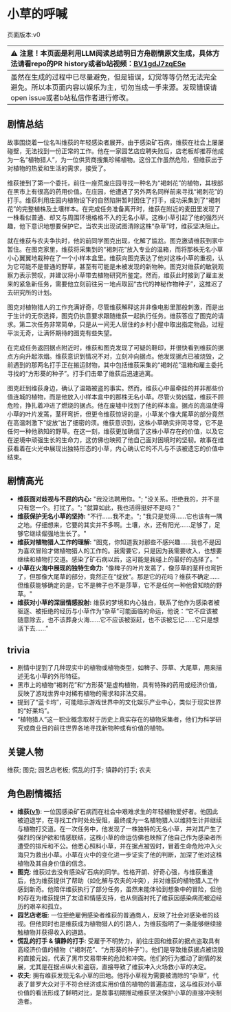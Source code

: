 # 小草的呼喊
页面版本:v0
 

| :warning: 注意！本页面是利用LLM阅读总结明日方舟剧情原文生成，具体方法请看repo的PR history或者b站视频：[BV1gdJ7zqESe](https://www.bilibili.com/video/BV1gdJ7zqESe/)         |
|:----------------------------|
| 虽然在生成的过程中已尽量避免，但是错误，幻觉等等仍然无法完全避免。所以本页面内容以娱乐为主，切勿当成一手来源。发现错误请open issue或者b站私信作者进行修改。|



## 剧情总结
故事围绕着一位名叫维荻的年轻感染者展开。由于感染矿石病，维荻在社会上屡屡碰壁，无法找到一份正常的工作。他在一家园艺店应聘失败后，店老板却推荐他成为一名“植物猎人”，为一位供货商搜集珍稀植物。这份工作虽然危险，但维荻出于对植物的热爱和生活的需求，接受了。

维荻接到了第一个委托，前往一座荒废庄园寻找一种名为“褐刺花”的植物，其根部在黑市上有很高的药用价值。在庄园，他遭遇了另外两名同样前来寻找“褐刺花”的打手。维荻利用庄园内植物设下的自然陷阱暂时困住了打手，成功采集到了“褐刺花”的完整植株及土壤样本。在完成任务准备离开时，维荻在附近的麦田里发现了一株看似普通、却又与周围环境格格不入的无名小草。这株小草引起了他的强烈兴趣，他下意识地想要保护它。当农夫出现试图清除这株“杂草”时，维荻坚决阻止。

就在维荻与农夫争执时，他的前同学图克出现，化解了尴尬。图克邀请维荻到家中暂住。在图克家里，维荻将采集到的“褐刺花”放入专业的温箱，而将那株无名小草小心翼翼地栽种在了一个小样本盒里。维荻向图克表达了他对这株小草的重视，认为它可能不是普通的野草，甚至有可能是未被发现的新物种。图克对维荻的敏锐观察力表示赞叹，并建议将小草带去植物研究所鉴定。然而，维荻此时接到了雇主发来的紧急新任务，需要他立刻前往另一地点取回“古代的神秘作物种子”，这推迟了去研究所的计划。

图克对植物猎人的工作充满好奇，尽管维荻解释这并非像电影里那般刺激，而是出于生计的无奈选择，图克仍执意要求跟随维荻一起执行任务。维荻答应了图克的请求。第二次任务非常简单，只是从一间无人居住的乡村小屋中取出指定物品，过程平淡无奇，让满怀期待的图克有些失望。

在完成任务返回据点附近时，维荻和图克发现了可疑的鞋印，并很快看到维荻的据点方向升起浓烟。维荻意识到情况不对，立刻冲向据点。他发现据点已被烧毁，之前遇到的那两名打手正在搬运财物，其中包括维荻采集的“褐刺花”温箱和雇主委托寻找的“方形葵的种子”。打手们击晕了维荻后迅速逃离。

图克赶到维荻身边，确认了温箱被盗的事实。然而，维荻心中最牵挂的并非那些价值连城的植物，而是他放入小样本盒中的那株无名小草。尽管火势凶猛，维荻不顾危险，挣扎着冲进了燃烧的据点。他在废墟中找到了他的样本盒。据点的高温使得小草的叶片发蔫，茎秆弯折，但更令维荻惊讶的是，小草某个像大尾草的部分竟然在高温刺激下“绽放”出了细密的须。维荻意识到，这株小草确实非同寻常，它不是任何一种他熟知的野草。在这一刻，维荻更加确信了这株小草存在的价值，以及它在逆境中顽强生长的生命力，这仿佛也映照了他自己面对困境时的坚韧。故事在维荻看着在火光中展现出独特形态的小草，内心确认它的不凡与不该被遗忘的价值中结束。
## 剧情高光
- **维荻面对歧视与不屈的内心:** "我没法聘用你。"; "没关系。拒绝我的，并不是只有您一个。打扰了。"; "就算如此，我也活得挺好不是吗？"
- **维荻保护无名小草的坚持:** "不行......我不走。"; "我只是觉得......它也该有一隅之地。仔细想来，它要的其实并不多啊。土壤，水，还有阳光......足够了，足够它继续倔强地生长了。"
- **维荻对植物猎人工作的理解:** "图克，你知道我对那些不感兴趣......我也不是因为喜欢冒险才做植物猎人的工作的。我需要它，只是因为我需要收入，也想要继续和植物打交道。感染了矿石病以后，这可能是我碰上的最好的选择了。"
- **小草在火海中展现的独特生命力:** "像稗子的叶片发蔫了，像莎草的茎秆也弯折了，但那像大尾草的部分，竟然正在“绽放”。那是它的花吗？维荻不确定......但维荻能够确定的是，它不是稗子也不是莎草，它不是任何一种他曾知晓的野草。"
- **维荻对小草的深层情感投射:** 维荻的梦境和内心独白，联系了他作为感染者被驱逐、被拒绝的经历与小草作为“杂草”可能面临的命运，他说：“它不应该被随意除去，也不该葬身火海......它不应该被驱赶，也不该被忘记......它只是想活下去......”
## trivia
- 剧情中提到了几种现实中的植物或植物类型，如稗子、莎草、大尾草，用来描述无名小草的外形特征。
- 黑市上的植物“褐刺花”和“方形葵”是虚构植物，具有特殊的药用或经济价值，反映了游戏世界中对稀有植物的需求和非法交易。
- 提到了“蓝卡坞”，可能暗示游戏世界中的文化娱乐产业中心，类似于现实世界的“好莱坞”。
- “植物猎人”这一职业概念取材于历史上真实存在的植物采集者，他们为科学研究或商业目的前往世界各地寻找新物种或有价值的植物。
## 关键人物
维荻; 图克; 园艺店老板; 慌乱的打手; 镇静的打手; 农夫
## 角色剧情概括
-   **维荻([v1](../chars/char_4107_vrdant.md))**: 一位因感染矿石病而在社会中艰难求生的年轻植物爱好者。他因此被迫退学，在寻找工作时处处受阻，最终成为一名植物猎人以维持生计并继续与植物打交道。在一次任务中，他发现了一株独特的无名小草，并对其产生了强烈的保护欲和情感联结，这株小草的命运仿佛也映照了他自己作为感染者所遭受的排斥和不公。他悉心照料小草，并在据点被毁时，冒着生命危险冲入火海只为救出小草。小草在火中的变化进一步证实了他的判断，加深了他对这株植物及其自身价值的信念。
-   **图克**: 维荻过去没有感染矿石病的同学。性格开朗、好奇心强，与维荻重逢后，他为维荻提供了帮助（如化解与农夫的冲突），并对维荻的植物猎人工作感到新奇。他陪伴维荻执行了部分任务，虽然未能体验到想象中的冒险，但他的存在为维荻提供了友谊和情感支持，也从侧面衬托了维荻因感染病而被迫经历的艰辛和孤立。
-   **园艺店老板**: 一位拒绝雇佣感染者维荻的普通商人，反映了社会对感染者的歧视。但他同时也是维荻成为植物猎人的引路人，为维荻指明了一条能够继续接触植物并获得收入的道路。
-   **慌乱的打手 & 镇静的打手**: 受雇于不明势力，前往庄园和维荻的据点盗取具有高经济价值的植物（“褐刺花”、“方形葵的种子”）。他们是导致维荻据点被烧毁的直接元凶，代表了黑市交易带来的危险和冲突。他们的行为推动了剧情的发展，尤其是在据点纵火和盗窃，直接导致了维荻冲入火场救小草的决定。
-   **农夫**: 拥有维荻发现无名小草的田地。他将小草视为需要被清除的“杂草”，代表了普罗大众对于不符合经济或实用价值的植物的普遍态度，这与维荻对小草价值的看法形成了鲜明对比，是故事初期推动维荻坚决保护小草的直接冲突制造者。
